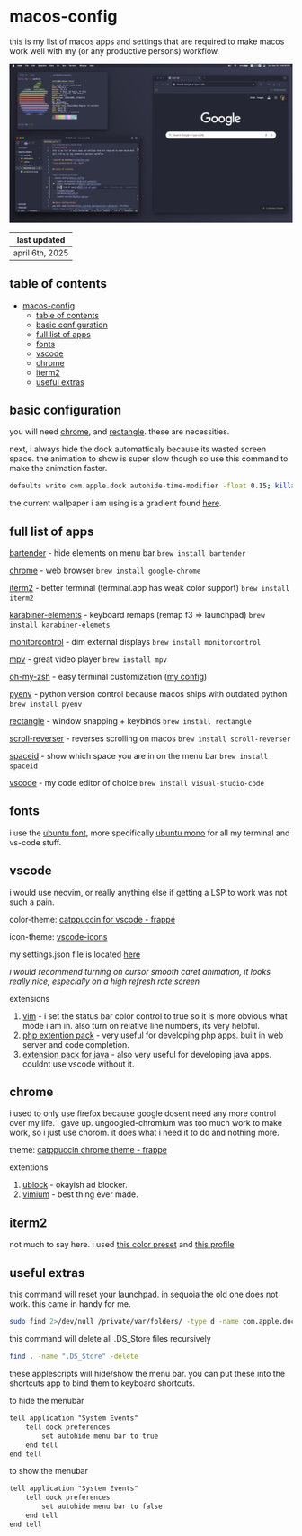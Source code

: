 # macos-config

this is my list of macos apps and settings that are required to make macos work well with my (or any productive persons) workflow.

![pic of my desktop](screenshot.png)

| last updated    |
| --------------- |
| april 6th, 2025 |

## table of contents

- [macos-config](#macos-config)
  - [table of contents](#table-of-contents)
  - [basic configuration](#basic-configuration)
  - [full list of apps](#full-list-of-apps)
  - [fonts](#fonts)
  - [vscode](#vscode)
  - [chrome](#chrome)
  - [iterm2](#iterm2)
  - [useful extras](#useful-extras)

## basic configuration

you will need [chrome](https://www.google.com/chrome/), and [rectangle](https://github.com/rxhanson/Rectangle). these are necessities.

next, i always hide the dock automatticaly because its wasted screen space. the animation to show is super slow though so use this command to make the animation faster.

```bash
defaults write com.apple.dock autohide-time-modifier -float 0.15; killall Dock
```

the current wallpaper i am using is a gradient found [here](wallpapers/cappuccin/gradients/bkg3_bkg5.png).

## full list of apps

[bartender](https://www.macbartender.com/Bartender5/) - hide elements on menu bar
`brew install bartender`

[chrome](https://www.google.com/chrome/) - web browser
`brew install google-chrome`

[iterm2](https://github.com/gnachman/iTerm2) - better terminal (terminal.app has weak color support)
`brew install iterm2`

[karabiner-elements](https://github.com/pqrs-org/Karabiner-Elements) - keyboard remaps (remap f3 => launchpad)
`brew install karabiner-elemets`

[monitorcontrol](https://github.com/MonitorControl/MonitorControl) - dim external displays
`brew install monitorcontrol`

[mpv](https://github.com/mpv-player/mpv) - great video player
`brew install mpv`

[oh-my-zsh](https://github.com/ohmyzsh/ohmyzsh) - easy terminal customization ([my config](zsh/.zshrc))

[pyenv](https://github.com/pyenv/pyenv?tab=readme-ov-file#macos) - python version control because macos ships with outdated python
`brew install pyenv`

[rectangle](https://github.com/rxhanson/Rectangle) - window snapping + keybinds
`brew install rectangle`

[scroll-reverser](https://github.com/pilotmoon/Scroll-Reverser) - reverses scrolling on macos
`brew install scroll-reverser`

[spaceid](https://github.com/dshnkao/SpaceId) - show which space you are in on the menu bar
`brew install spaceid`

[vscode](https://code.visualstudio.com/) - my code editor of choice
`brew install visual-studio-code`

## fonts

i use the [ubuntu font](https://design.ubuntu.com/font), more specifically [ubuntu mono](https://fonts.google.com/specimen/Ubuntu+Mono) for all my terminal and vs-code stuff.

## vscode

i would use neovim, or really anything else if getting a LSP to work was not such a pain.

color-theme: [catppuccin for vscode - frappé](https://marketplace.visualstudio.com/items?itemName=Catppuccin.catppuccin-vsc)

icon-theme: [vscode-icons](https://marketplace.visualstudio.com/items?itemName=vscode-icons-team.vscode-icons)

my settings.json file is located [here](/vscode/settings.json)

_i would recommend turning on cursor smooth caret animation, it looks really nice, especially on a high refresh rate screen_

extensions

1. [vim](https://marketplace.visualstudio.com/items?itemName=vscodevim.vim) - i set the status bar color control to true so it is more obvious what mode i am in. also turn on relative line numbers, its very helpful.
2. [php extention pack](https://marketplace.visualstudio.com/items?itemName=xdebug.php-pack) - very useful for developing php apps. built in web server and code completion.
3. [extension pack for java](https://marketplace.visualstudio.com/items?itemName=vscjava.vscode-java-pack) - also very useful for developing java apps. couldnt use vscode without it.

## chrome

i used to only use firefox because google dosent need any more control over my life. i gave up.
ungoogled-chromium was too much work to make work, so i just use chorom. it does what i need it to do and nothing more.

theme: [catppuccin chrome theme - frappe](https://chromewebstore.google.com/detail/catppuccin-chrome-theme-f/olhelnoplefjdmncknfphenjclimckaf)

extentions

1. [ublock](https://chromewebstore.google.com/detail/ublock/epcnnfbjfcgphgdmggkamkmgojdagdnn) - okayish ad blocker.
2. [vimium](https://vimium.github.io/) - best thing ever made.

## iterm2

not much to say here. i used [this color preset](iterm2/catppuccin-frappe.itermcolors) and [this profile](iterm2/Default.json)

## useful extras

this command will reset your launchpad. in sequoia the old one does not work. this came in handy for me.

```bash
sudo find 2>/dev/null /private/var/folders/ -type d -name com.apple.dock.launchpad -exec rm -rf {} +; killall Dock
```

this command will delete all .DS_Store files recursively

```bash
find . -name ".DS_Store" -delete
```

these applescripts will hide/show the menu bar. you can put these into the shortcuts app to bind them to keyboard shortcuts.

to hide the menubar

```applescript
tell application "System Events"
	tell dock preferences
		set autohide menu bar to true
	end tell
end tell
```

to show the menubar

```applescript
tell application "System Events"
	tell dock preferences
		set autohide menu bar to false
	end tell
end tell
```
